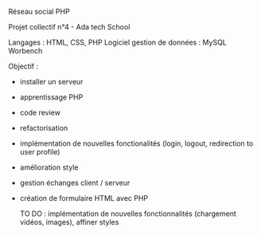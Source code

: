 Réseau social PHP

Projet collectif n°4 - Ada tech School

Langages : HTML, CSS, PHP
Logiciel gestion de données : MySQL Worbench

Objectif : 
- installer un serveur
- apprentissage PHP
- code review
- refactorisation
- implémentation de nouvelles fonctionalités (login, logout, redirection to user profile)
- amélioration style
- gestion échanges client / serveur
- création de formulaire HTML avec PHP

  TO DO : implémentation de nouvelles fonctionnalités (chargement vidéos, images), affiner styles 
 
 
